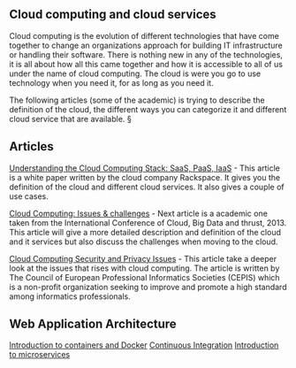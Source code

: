 ## Cloud computing and cloud services
Cloud computing is the evolution of different technologies that have come together to change an organizations approach for building IT infrastructure or handling their software. There is nothing new in any of the technologies, it is all about how all this came together and how it is accessible to all of us under the name of cloud computing. The cloud is were you go to use technology when you need it, for as long as you need it.

The following articles (some of the academic) is trying to describe the definition of the cloud, the different ways you can categorize it and different cloud service that are available. §

## Articles
[Understanding the Cloud Computing Stack: SaaS, PaaS, IaaS](https://support.rackspace.com/white-paper/understanding-the-cloud-computing-stack-saas-paas-iaas/) -
This article is a white paper written by the cloud company Rackspace. It gives you the definition of the cloud and different cloud services. It also gives a couple of use cases.

[Cloud Computing: Issues & challenges](https://github.com/1dv032/syllabus/raw/master/resources/part_1/Cloud_Computing_Issues_and_Challenges.pdf) -
Next article is a academic one taken from the International Conference of Cloud, Big Data and thrust, 2013. This article will give a more detailed description and definition of the cloud and it services but also discuss the challenges when moving to the cloud.

[Cloud Computing Security and Privacy Issues](http://www.cepis.org/index.jsp?p=641&n=825&a=4758&) -
This article take a deeper look at the issues that rises with cloud computing. The article is written by The Council of European Professional Informatics Societies (CEPIS) which is a non-profit organization seeking to improve and promote a high standard among informatics professionals.

## Web Application Architecture
[Introduction to containers and Docker](https://github.com/CS-LNU-Learning-Objects/web-application-architecture/blob/master/containers.md)
[Continuous Integration](https://github.com/CS-LNU-Learning-Objects/web-application-architecture/blob/master/continuous.md)
[Introduction to microservices](https://github.com/CS-LNU-Learning-Objects/web-application-architecture/blob/master/microservices.md)

